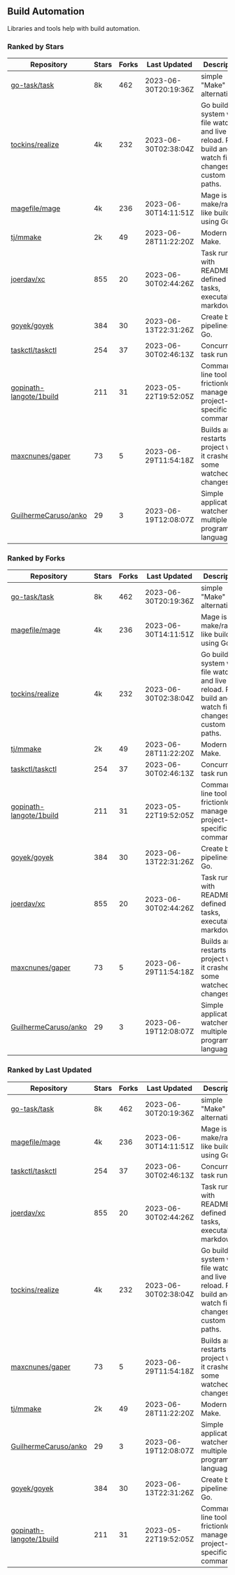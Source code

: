 ## Build Automation

Libraries and tools help with build automation.

### Ranked by Stars

| Repository | Stars | Forks | Last Updated | Description | 
|------------|-------|-------|--------------|-------------|
| [go-task/task](https://github.com/go-task/task) | 8k | 462 | 2023-06-30T20:19:36Z |  simple "Make" alternative. |
| [tockins/realize](https://github.com/tockins/realize) | 4k | 232 | 2023-06-30T02:38:04Z |  Go build a system with file watchers and live to reload. Run, build and watch file changes with custom paths. |
| [magefile/mage](https://github.com/magefile/mage) | 4k | 236 | 2023-06-30T14:11:51Z |  Mage is a make/rake-like build tool using Go. |
| [tj/mmake](https://github.com/tj/mmake) | 2k | 49 | 2023-06-28T11:22:20Z |  Modern Make. |
| [joerdav/xc](https://github.com/joerdav/xc) | 855 | 20 | 2023-06-30T02:44:26Z |  Task runner with README.md defined tasks, executable markdown. |
| [goyek/goyek](https://github.com/goyek/goyek) | 384 | 30 | 2023-06-13T22:31:26Z |  Create build pipelines in Go. |
| [taskctl/taskctl](https://github.com/taskctl/taskctl) | 254 | 37 | 2023-06-30T02:46:13Z |  Concurrent task runner. |
| [gopinath-langote/1build](https://github.com/gopinath-langote/1build) | 211 | 31 | 2023-05-22T19:52:05Z |  Command line tool to frictionlessly manage project-specific commands. |
| [maxcnunes/gaper](https://github.com/maxcnunes/gaper) | 73 | 5 | 2023-06-29T11:54:18Z |  Builds and restarts a Go project when it crashes or some watched file changes. |
| [GuilhermeCaruso/anko](https://github.com/GuilhermeCaruso/anko) | 29 | 3 | 2023-06-19T12:08:07Z |  Simple application watcher for multiple programming languages. |

### Ranked by Forks

| Repository | Stars | Forks | Last Updated | Description | 
|------------|-------|-------|--------------|-------------|
| [go-task/task](https://github.com/go-task/task) | 8k | 462 | 2023-06-30T20:19:36Z |  simple "Make" alternative. |
| [magefile/mage](https://github.com/magefile/mage) | 4k | 236 | 2023-06-30T14:11:51Z |  Mage is a make/rake-like build tool using Go. |
| [tockins/realize](https://github.com/tockins/realize) | 4k | 232 | 2023-06-30T02:38:04Z |  Go build a system with file watchers and live to reload. Run, build and watch file changes with custom paths. |
| [tj/mmake](https://github.com/tj/mmake) | 2k | 49 | 2023-06-28T11:22:20Z |  Modern Make. |
| [taskctl/taskctl](https://github.com/taskctl/taskctl) | 254 | 37 | 2023-06-30T02:46:13Z |  Concurrent task runner. |
| [gopinath-langote/1build](https://github.com/gopinath-langote/1build) | 211 | 31 | 2023-05-22T19:52:05Z |  Command line tool to frictionlessly manage project-specific commands. |
| [goyek/goyek](https://github.com/goyek/goyek) | 384 | 30 | 2023-06-13T22:31:26Z |  Create build pipelines in Go. |
| [joerdav/xc](https://github.com/joerdav/xc) | 855 | 20 | 2023-06-30T02:44:26Z |  Task runner with README.md defined tasks, executable markdown. |
| [maxcnunes/gaper](https://github.com/maxcnunes/gaper) | 73 | 5 | 2023-06-29T11:54:18Z |  Builds and restarts a Go project when it crashes or some watched file changes. |
| [GuilhermeCaruso/anko](https://github.com/GuilhermeCaruso/anko) | 29 | 3 | 2023-06-19T12:08:07Z |  Simple application watcher for multiple programming languages. |

### Ranked by Last Updated

| Repository | Stars | Forks | Last Updated | Description | 
|------------|-------|-------|--------------|-------------|
| [go-task/task](https://github.com/go-task/task) | 8k | 462 | 2023-06-30T20:19:36Z |  simple "Make" alternative. |
| [magefile/mage](https://github.com/magefile/mage) | 4k | 236 | 2023-06-30T14:11:51Z |  Mage is a make/rake-like build tool using Go. |
| [taskctl/taskctl](https://github.com/taskctl/taskctl) | 254 | 37 | 2023-06-30T02:46:13Z |  Concurrent task runner. |
| [joerdav/xc](https://github.com/joerdav/xc) | 855 | 20 | 2023-06-30T02:44:26Z |  Task runner with README.md defined tasks, executable markdown. |
| [tockins/realize](https://github.com/tockins/realize) | 4k | 232 | 2023-06-30T02:38:04Z |  Go build a system with file watchers and live to reload. Run, build and watch file changes with custom paths. |
| [maxcnunes/gaper](https://github.com/maxcnunes/gaper) | 73 | 5 | 2023-06-29T11:54:18Z |  Builds and restarts a Go project when it crashes or some watched file changes. |
| [tj/mmake](https://github.com/tj/mmake) | 2k | 49 | 2023-06-28T11:22:20Z |  Modern Make. |
| [GuilhermeCaruso/anko](https://github.com/GuilhermeCaruso/anko) | 29 | 3 | 2023-06-19T12:08:07Z |  Simple application watcher for multiple programming languages. |
| [goyek/goyek](https://github.com/goyek/goyek) | 384 | 30 | 2023-06-13T22:31:26Z |  Create build pipelines in Go. |
| [gopinath-langote/1build](https://github.com/gopinath-langote/1build) | 211 | 31 | 2023-05-22T19:52:05Z |  Command line tool to frictionlessly manage project-specific commands. |


